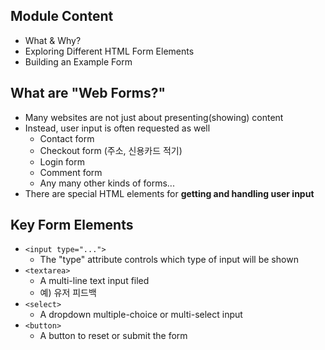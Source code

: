 ## Module Content
- What & Why?
- Exploring Different HTML Form Elements
- Building an Example Form


## What are "Web Forms?"
- Many websites are not just about presenting(showing) content
- Instead, user input is often requested as well
	- Contact form
	- Checkout form (주소, 신용카드 적기)
	- Login form
	- Comment form
	- Any many other kinds of forms...
- There are special HTML elements for **getting and handling user input**

## Key Form Elements
- `<input type="...">`
	- The "type" attribute controls which type of input will be shown
- `<textarea>`
	- A multi-line text input filed
	- 예) 유저 피드백
- `<select>`
	- A dropdown multiple-choice or multi-select input
- `<button>`
	- A button to reset or submit the form